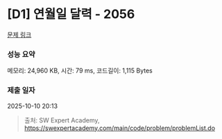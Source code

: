 # [D1] 연월일 달력 - 2056 

[문제 링크](https://swexpertacademy.com/main/code/problem/problemDetail.do?contestProbId=AV5QLkdKAz4DFAUq) 

### 성능 요약

메모리: 24,960 KB, 시간: 79 ms, 코드길이: 1,115 Bytes

### 제출 일자

2025-10-10 20:13



> 출처: SW Expert Academy, https://swexpertacademy.com/main/code/problem/problemList.do